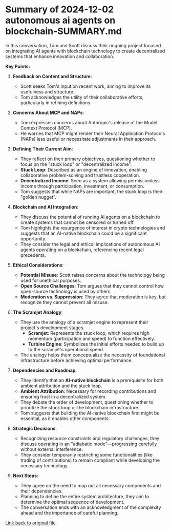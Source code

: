 # Summary of 2024-12-02 autonomous ai agents on blockchain-SUMMARY.md

In this conversation, Tom and Scott discuss their ongoing project focused on integrating AI agents with blockchain technology to create decentralized systems that enhance innovation and collaboration.

**Key Points:**

1. **Feedback on Content and Structure**:
   - Scott seeks Tom's input on recent work, aiming to improve its usefulness and structure.
   - Tom acknowledges the utility of their collaborative efforts, particularly in refining definitions.

2. **Concerns About MCP and NAPs**:
   - Tom expresses concerns about Anthropic's release of the Model Context Protocol (MCP).
   - He worries that MCP might render their Neural Application Protocols (NAPs) less useful or necessitate adjustments in their approach.

3. **Defining Their Current Aim**:
   - They reflect on their primary objectives, questioning whether to focus on the "stuck loop" or "decentralized income".
   - **Stuck Loop**: Described as an engine of innovation, enabling collaborative problem-solving and trustless cooperation.
   - **Decentralized Income**: Seen as a system allowing permissionless income through participation, investment, or consumption.
   - Tom suggests that while NAPs are important, the stuck loop is their "golden nugget".

4. **Blockchain and AI Integration**:
   - They discuss the potential of running AI agents on a blockchain to create systems that cannot be censored or turned off.
   - Tom highlights the resurgence of interest in crypto technologies and suggests that an AI-native blockchain could be a significant opportunity.
   - They consider the legal and ethical implications of autonomous AI agents operating on a blockchain, referencing recent legal precedents.

5. **Ethical Considerations**:
   - **Potential Misuse**: Scott raises concerns about the technology being used for unethical purposes.
   - **Open Source Challenges**: Tom argues that they cannot control how open-source technology is used by others.
   - **Moderation vs. Suppression**: They agree that moderation is key, but recognize they cannot prevent all misuse.

6. **The Scramjet Analogy**:
   - They use the analogy of a scramjet engine to represent their project's development stages.
     - **Scramjet**: Represents the stuck loop, which requires high momentum (participation and speed) to function effectively.
     - **Turbine Engine**: Symbolizes the initial efforts needed to build up to the scramjet's operational speed.
   - The analogy helps them conceptualize the necessity of foundational infrastructure before achieving optimal performance.

7. **Dependencies and Roadmap**:
   - They identify that an **AI-native blockchain** is a prerequisite for both ambient attribution and the stuck loop.
   - **Ambient Attribution**: Necessary for recording contributions and ensuring trust in a decentralized system.
   - They debate the order of development, questioning whether to prioritize the stuck loop or the blockchain infrastructure.
   - Tom suggests that building the AI-native blockchain first might be essential, as it enables other components.

8. **Strategic Decisions**:
   - Recognizing resource constraints and regulatory challenges, they discuss operating in an "adiabatic mode"—progressing carefully without external interference.
   - They consider temporarily restricting some functionalities (like trading of contributions) to remain compliant while developing the necessary technology.

9. **Next Steps**:
   - They agree on the need to map out all necessary components and their dependencies.
   - Planning to define the entire system architecture, they aim to determine the optimal sequence of development.
   - The conversation ends with an acknowledgment of the complexity ahead and the importance of careful planning.

[Link back to original file]([CURRENT_FOLDER_NAME]/[CURRENT_FOLDER_NAME].md) 